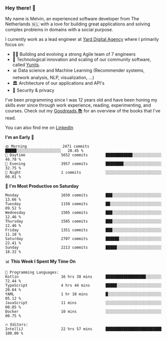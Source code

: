 ### Hey there! 👋

My name is Melvin, an experienced software developer from The Netherlands 🇳🇱 with a love for building great applications and solving complex problems in domains with a social purpose. 

I currently work as a lead engineer at [Yard Digital Agency](https://github.com/yardinternet) where I primarily focus on:

* 👏🏼 Building and evolving a strong Agile team of 7 engineers
* 🚀 Technological innovation and scaling of our community software, called [Yunits](https://www.yunits.com/).
* 📊 Data science and Machine Learning (Recommender systems, network analysis, NLP, visualization, ...)
* 🏛 Architecture of our applications and API's
* 🔐 Security & privacy

I've been programming since I was 12 years old and have been honing my skills ever since through work experience, reading, experimenting, and courses.
Check out my [Goodreads 📚](https://goodreads.com/melvinkoopmans) for an overview of the books that I've read. 

You can also find me on [LinkedIn](https://www.linkedin.com/in/melvinkoopmans)

<!--START_SECTION:waka-->
**I'm an Early 🐤** 

```text
🌞 Morning                2471 commits        █████░░░░░░░░░░░░░░░░░░░░   20.45 % 
🌆 Daytime                5652 commits        ████████████░░░░░░░░░░░░░   46.78 % 
🌃 Evening                3957 commits        ████████░░░░░░░░░░░░░░░░░   32.75 % 
🌙 Night                  1 commits           ░░░░░░░░░░░░░░░░░░░░░░░░░   00.01 % 
```
📅 **I'm Most Productive on Saturday** 

```text
Monday                   1650 commits        ███░░░░░░░░░░░░░░░░░░░░░░   13.66 % 
Tuesday                  1150 commits        ██░░░░░░░░░░░░░░░░░░░░░░░   09.52 % 
Wednesday                1505 commits        ███░░░░░░░░░░░░░░░░░░░░░░   12.46 % 
Thursday                 1505 commits        ███░░░░░░░░░░░░░░░░░░░░░░   12.46 % 
Friday                   1351 commits        ███░░░░░░░░░░░░░░░░░░░░░░   11.18 % 
Saturday                 2707 commits        ██████░░░░░░░░░░░░░░░░░░░   22.41 % 
Sunday                   2213 commits        █████░░░░░░░░░░░░░░░░░░░░   18.32 % 
```


📊 **This Week I Spent My Time On** 

```text
💬 Programming Languages: 
Kotlin                   16 hrs 38 mins      ██████████████████░░░░░░░   72.44 % 
TypeScript               4 hrs 44 mins       █████░░░░░░░░░░░░░░░░░░░░   20.64 % 
YAML                     1 hr 10 mins        █░░░░░░░░░░░░░░░░░░░░░░░░   05.12 % 
JavaScript               11 mins             ░░░░░░░░░░░░░░░░░░░░░░░░░   00.85 % 
Docker                   10 mins             ░░░░░░░░░░░░░░░░░░░░░░░░░   00.75 % 

🔥 Editors: 
IntelliJ                 22 hrs 57 mins      █████████████████████████   100.00 % 
```


<!--END_SECTION:waka-->
